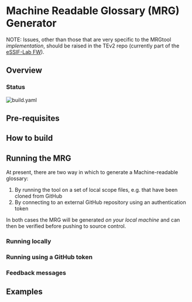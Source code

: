 # Machine Readable Glossary (MRG) Generator

NOTE: Issues, other than those that are very specific to the MRGtool *implementation*, should be raised in the TEv2 repo (currently part of the [eSSIF-Lab FW](https://github.com/essif-lab/framework/issues)).

## Overview

### Status

![build.yaml](https://github.com/trustoverip/ctwg-mrg-gen/actions/workflows/build.yaml/badge.svg)

## Pre-requisites

## How to build

## Running the MRG

At present, there are two way in which to generate a Machine-readable glossary:

1. By running the tool on a set of local scope files, e.g. that have been cloned from GitHub
2. By connecting to an external GitHub repository using an authentication token

In both cases the MRG will be generated *on your local machine* and can then be verified before
pushing
to source control.

### Running locally

### Running using a GitHub token

### Feedback messages

## Examples

